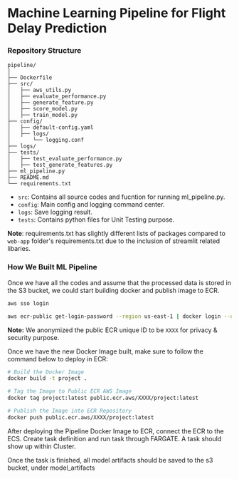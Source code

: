 # Machine Learning Pipeline for Flight Delay Prediction

### Repository Structure
```
pipeline/
│
├── Dockerfile
├── src/
│   ├── aws_utils.py
│   ├── evaluate_performance.py
│   ├── generate_feature.py
│   ├── score_model.py
│   ├── train_model.py
├── config/
│   ├── default-config.yaml
│   ├── logs/
│       └── logging.conf
├── logs/
├── tests/
│   ├── test_evaluate_performance.py
│   ├── test_generate_features.py
├── ml_pipeline.py
├── README.md
└── requirements.txt
```

- `src`: Contains all source codes and fucntion for running ml_pipeline.py.
- `config`: Main config and logging command center.
- `logs`: Save logging result.
- `tests`: Contains python files for Unit Testing purpose.

**Note**: requirements.txt has slightly different lists of packages compared to `web-app` folder's requirements.txt due to the inclusion of streamlit related libaries.


### How We Built ML Pipeline

Once we have all the codes and assume that the processed data is stored in the S3 bucket, we could start building docker and publish image to ECR. 

```bash
aws sso login

aws ecr-public get-login-password --region us-east-1 | docker login --username AWS --password-stdin public.ecr.aws/XXXX
```

**Note:** We anonymized the public ECR unique ID to be `XXXX` for privacy & security purpose.

Once we have the new Docker Image built, make sure to follow the command below to deploy in ECR:

```bash
# Build the Docker Image
docker build -t project .

# Tag the Image to Public ECR AWS Image
docker tag project:latest public.ecr.aws/XXXX/project:latest

# Publish the Image into ECR Repository
docker push public.ecr.aws/XXXX/project:latest
```

After deploying the Pipeline Docker Image to ECR, connect the ECR to the ECS. Create task definition and run task through FARGATE. A task should show up within Cluster. 

Once the task is finished, all model artifacts should be saved to the s3 bucket, under model_artifacts 